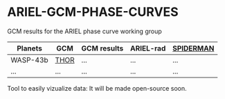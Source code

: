 # ARIEL-GCM-PHASE-CURVES
GCM results for the ARIEL phase curve working group

| Planets | GCM | GCM results | ARIEL-rad | [SPIDERMAN](https://academic.oup.com/mnras/article-abstract/477/2/2613/4919638?redirectedFrom=fulltext) |
| --- | --- | --- |---| --- |
| WASP-43b | [THOR](http://iopscience.iop.org/article/10.3847/0004-637X/829/2/115/meta) | ... | ... | ... |
| ... | ... | ... | ... | ... |

Tool to easily vizualize data: It will be made open-source soon.
